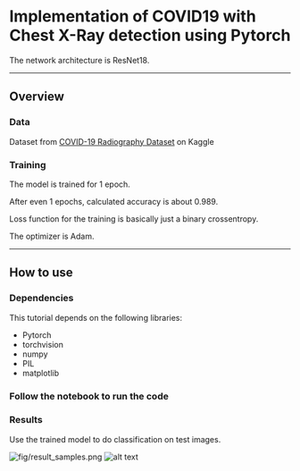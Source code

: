 # Implementation of COVID19 with Chest X-Ray detection using Pytorch

The network architecture is ResNet18.

---

## Overview

### Data

Dataset from [COVID-19 Radiography Dataset](https://www.kaggle.com/tawsifurrahman/covid19-radiography-database) on Kaggle

### Training

The model is trained for 1 epoch.

After even 1 epochs, calculated accuracy is about 0.989.

Loss function for the training is basically just a binary crossentropy.

The optimizer is Adam.

---

## How to use

### Dependencies

This tutorial depends on the following libraries:

* Pytorch
*  torchvision
*  numpy
*  PIL
*  matplotlib


### Follow the notebook to run the code


### Results

Use the trained model to do classification on test images.

![fig/result_samples.png](fig/result_samples.png)
![alt text](https://github.com/zanvari/detecting_covid19/fig/result_samples.png?raw=true)
